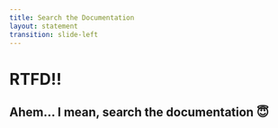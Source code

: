 ```yaml
---
title: Search the Documentation
layout: statement
transition: slide-left
---
```


# RTFD!!

## Ahem... I mean, search the documentation 😇

<!--
Navigate to https://api.rubyonrails.org/ and search "enum". Select ActiveRecord::Enum result and show the documentation. It's everything we covered earlier, nothing we don't already know – blah, blah, blah – how does it WORK??

Scroll to the bottom where we'll find the `enum` method listed. Click "show" next to source for the mini-preview. Then click "on GitHub" to navigate to the source code.
-->
